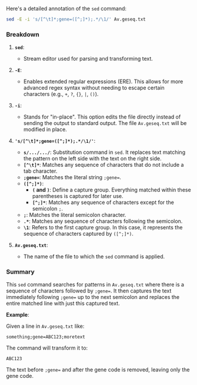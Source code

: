 Here's a detailed annotation of the `sed` command:

```bash
sed -E -i 's/[^\t]*;gene=([^;]*);.*/\1/' Av.geseq.txt
```

### Breakdown

1. **`sed`**: 
   - Stream editor used for parsing and transforming text.

2. **`-E`**:
   - Enables extended regular expressions (ERE). This allows for more advanced regex syntax without needing to escape certain characters (e.g., `+`, `?`, `{}`, `|`, `()`).

3. **`-i`**:
   - Stands for "in-place". This option edits the file directly instead of sending the output to standard output. The file `Av.geseq.txt` will be modified in place.

4. **`'s/[^\t]*;gene=([^;]*);.*/\1/'`**:
   - **`s/.../.../`**: Substitution command in `sed`. It replaces text matching the pattern on the left side with the text on the right side.
   - **`[^\t]*`**: Matches any sequence of characters that do not include a tab character.
   - **`;gene=`**: Matches the literal string `;gene=`.
   - **`([^;]*)`**: 
     - **`(` and `)`**: Define a capture group. Everything matched within these parentheses is captured for later use.
     - **`[^;]*`**: Matches any sequence of characters except for the semicolon `;`.
   - **`;`**: Matches the literal semicolon character.
   - **`.*`**: Matches any sequence of characters following the semicolon.
   - **`\1`**: Refers to the first capture group. In this case, it represents the sequence of characters captured by `([^;]*)`.

5. **`Av.geseq.txt`**:
   - The name of the file to which the `sed` command is applied.

### Summary

This `sed` command searches for patterns in `Av.geseq.txt` where there is a sequence of characters followed by `;gene=`. It then captures the text immediately following `;gene=` up to the next semicolon and replaces the entire matched line with just this captured text.

**Example**:

Given a line in `Av.geseq.txt` like:

```
something;gene=ABC123;moretext
```

The command will transform it to:

```
ABC123
```

The text before `;gene=` and after the gene code is removed, leaving only the gene code.